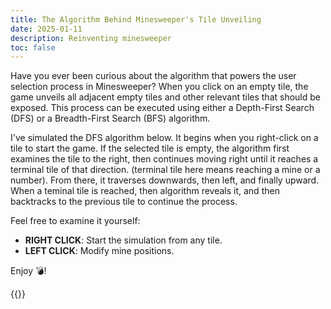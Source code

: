 ```yaml
---
title: The Algorithm Behind Minesweeper's Tile Unveiling
date: 2025-01-11
description: Reinventing minesweeper
toc: false
---
```




Have you ever been curious about the algorithm that powers the user selection process in Minesweeper? When you click on an empty tile, the game unveils all adjacent empty tiles and other relevant tiles that should be exposed. This process can be executed using either a Depth-First Search (DFS) or a Breadth-First Search (BFS) algorithm.

I've simulated the DFS algorithm below. It begins when you right-click on a tile to start the game.
If the selected tile is empty, the algorithm first examines the tile to the right, then continues moving right until it reaches a terminal tile of that direction.
(terminal tile here means reaching a mine or a number).
From there, it traverses downwards, then left, and finally upward. When a teminal tile is reached, then algorithm reveals it, and then backtracks to the previous tile to continue the process.

Feel free to examine it yourself:

- **RIGHT CLICK**: Start the simulation from any tile.
- **LEFT CLICK**: Modify mine positions.

Enjoy :bomb:!

{{<minesweeper-01>}}

